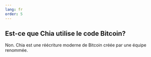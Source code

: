 ```yaml
---
lang: fr
order: 5
---
```


Est-ce que Chia utilise le code Bitcoin?
-----------------------

Non. Chia est une réécriture moderne de Bitcoin créée par une équipe renommée.

